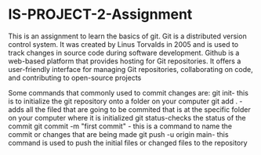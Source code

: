 # IS-PROJECT-2-Assignment

This is an assignment to learn the basics of git.
Git is a distributed version control system. It was created by Linus Torvalds in 2005 and is used to track changes in source code during software development.
Github is a web-based platform that provides hosting for Git repositories. It offers a user-friendly interface for managing Git repositories, collaborating on code, and contributing to open-source projects

Some commands that commonly used to commit changes are: 
git init- this is to initialize the git repository onto a folder on your computer
git add . -adds all the filed that are going to be commited that is at the specific folder on your computer where it is initialized
git status-checks the status of the commit
git commit -m "first commit" - this is a command to name the commit or changes that are being made
git push -u origin main- this command is used to push the initial files or changed files to the repository


